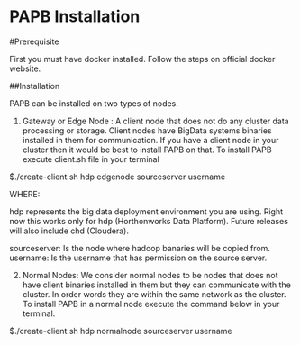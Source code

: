 # PAPB Installation

#Prerequisite

First you must have docker installed. Follow the steps on official docker website.

##Installation

PAPB can be installed on two types of nodes. 

1. Gateway or Edge Node : A client node that does not do any cluster data processing or storage. Client nodes have BigData systems binaries installed in them for communication. If you have a client node in your cluster then it would be best to install PAPB on that. To install PAPB execute client.sh file in your terminal

$./create-client.sh hdp edgenode sourceserver username

WHERE: 

hdp represents the big data deployment environment you are using. Right now this works only for hdp (Horthonworks Data Platform). Future releases will also include chd (Cloudera).

sourceserver: Is the node where hadoop banaries will be copied from. 
username: Is the username that has permission on the source server. 

2. Normal Nodes: We consider normal nodes to be nodes that does not have client binaries installed in them but they can communicate with the cluster. In order words they are within the same network as the cluster. To install PAPB in a normal node execute the command below in your terminal. 

$./create-client.sh hdp normalnode sourceserver username
